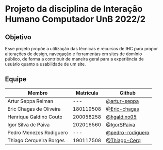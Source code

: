 # Projeto da disciplina de Interação Humano Computador UnB 2022/2
## Objetivo
Esse projeto propõe a utilização das técnicas e recursos de IHC para propor alterações de design, navegação e ferramentas em sites de domínio público, de forma a contribuir de maneira geral para a experiência de usuário quanto a usabilidade de um site.
## Equipe
|Membro|Matrícula|Github|
|------|------|---------|
|Artur Seppa Reiman|---|[@artur-seppa](https://github.com/artur-seppa)
|Eric Chagas de Oliveira|180119508|[@Eric-chagas](https://github.com/Eric-chagas)
|Henrique Galdino Couto|200058258|[@hgaldino05](https://github.com/hgaldino05)
|Igor Silva de Paiva|202016560|[@IgorSPaiva](https://github.com/IgorSPaiva)
|Pedro Menezes Rodiguero|---|[@pedro-rodiguero](https://github.com/pedro-rodiguero)
|Thiago Cerqueira Borges|190117508|[@Thiago-Cerq](https://github.com/Thiago-Cerq)
